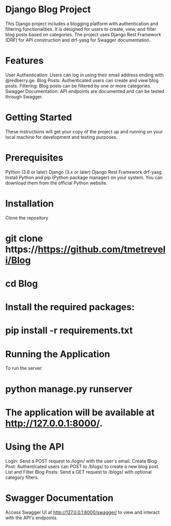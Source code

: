 # Django Blog Project

This Django project includes a blogging platform with authentication and filtering functionalities. It is designed for users to create, view, and filter blog posts based on categories. The project uses Django Rest Framework (DRF) for API construction and drf-yasg for Swagger documentation.

# Features

User Authentication: Users can log in using their email address ending with @redberry.ge.
Blog Posts: Authenticated users can create and view blog posts.
Filtering: Blog posts can be filtered by one or more categories.
Swagger Documentation: API endpoints are documented and can be tested through Swagger.

# Getting Started

These instructions will get your copy of the project up and running on your local machine for development and testing purposes.

# Prerequisites

Python (3.8 or later)
Django (3.x or later)
Django Rest Framework
drf-yasg
Install Python and pip (Python package manager) on your system. You can download them from the official Python website.

# Installation

Clone the repository
# git clone https://https://github.com/tmetreveli/Blog
# cd Blog

# Install the required packages:
# pip install -r requirements.txt

# Running the Application

To run the server:

# python manage.py runserver

# The application will be available at http://127.0.0.1:8000/.

# Using the API

Login: Send a POST request to /login/ with the user's email.
Create Blog Post: Authenticated users can POST to /blogs/ to create a new blog post.
List and Filter Blog Posts: Send a GET request to /blogs/ with optional category filters.

# Swagger Documentation

Access Swagger UI at http://127.0.0.1:8000/swagger/ to view and interact with the API's endpoints.
